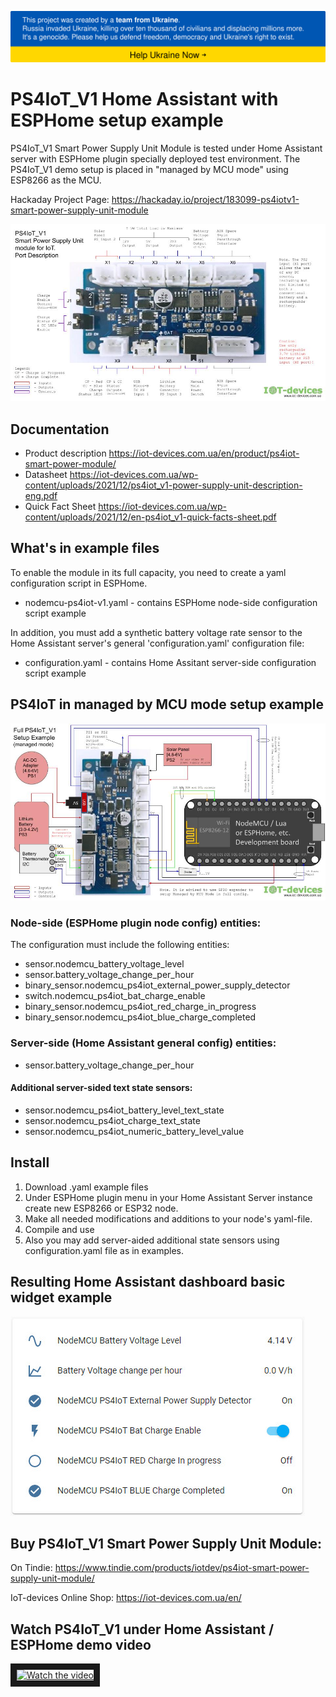 [![Stand With Ukraine](https://raw.githubusercontent.com/vshymanskyy/StandWithUkraine/main/banner-direct-team.svg)](https://stand-with-ukraine.pp.ua)

# PS4IoT_V1 Home Assistant with ESPHome setup example
PS4IoT_V1 Smart Power Supply Unit Module is tested under Home Assistant server with ESPHome plugin specially deployed test environment. The PS4IoT_V1 demo setup is placed in "managed by MCU mode" using ESP8266 as the MCU.

Hackaday Project Page: https://hackaday.io/project/183099-ps4iotv1-smart-power-supply-unit-module


![PS4IoT_V1 Ports](https://github.com/iotdevicesdev/ps4iot-v1-homeassistant-esphome-example/blob/main/PS4IoT_V1_Quick_Facts_Sheet_Ports.jpg)

## Documentation
- Product description https://iot-devices.com.ua/en/product/ps4iot-smart-power-module/
- Datasheet https://iot-devices.com.ua/wp-content/uploads/2021/12/ps4iot_v1-power-supply-unit-description-eng.pdf
- Quick Fact Sheet https://iot-devices.com.ua/wp-content/uploads/2021/12/en-ps4iot_v1-quick-facts-sheet.pdf
## What's in example files

To enable the module in its full capacity, you need to create a yaml configuration script in ESPHome.

- nodemcu-ps4iot-v1.yaml - contains ESPHome node-side configuration script example

In addition, you must add a synthetic battery voltage rate sensor to the Home Assistant server's general
'configuration.yaml' configuration file:

- configuration.yaml - contains Home Assitant server-side configuration script example

## PS4IoT in managed by MCU mode setup example

![Managed mode setup example](https://github.com/iotdevicesdev/ps4iot-v1-homeassistant-esphome-example/blob/main/PS4IoT_V1_Quick_Facts_Sheet_ManagedMode-SetupExample.jpg)

### Node-side (ESPHome plugin node config) entities:

The configuration must include the following entities:
- sensor.nodemcu_battery_voltage_level
- sensor.battery_voltage_change_per_hour
- binary_sensor.nodemcu_ps4iot_external_power_supply_detector
- switch.nodemcu_ps4iot_bat_charge_enable
- binary_sensor.nodemcu_ps4iot_red_charge_in_progress
- binary_sensor.nodemcu_ps4iot_blue_charge_completed


### Server-side (Home Assistant general config) entities:
- sensor.battery_voltage_change_per_hour
#### Additional server-sided text state sensors:
- sensor.nodemcu_ps4iot_battery_level_text_state
- sensor.nodemcu_ps4iot_charge_text_state
- sensor.nodemcu_ps4iot_numeric_battery_level_value

## Install

1. Download .yaml example files
2. Under ESPHome plugin menu in your Home Assistant Server instance create new ESP8266 or ESP32 node. 
3. Make all needed modifications and additions to your node's yaml-file.
4. Compile and use
5. Also you may add server-aided additional state sensors using configuration.yaml file as in examples.

## Resulting Home Assistant dashboard basic widget example
![HA Dashboard Widget](https://github.com/iotdevicesdev/ps4iot-v1-homeassistant-esphome-example/blob/main/PS4IoT_V1_Main_States_Widget_HA_Dashboard_SetupExample.jpg)

## Buy PS4IoT_V1 Smart Power Supply Unit Module: 

On Tindie: https://www.tindie.com/products/iotdev/ps4iot-smart-power-supply-unit-module/

IoT-devices Online Shop: https://iot-devices.com.ua/en/

## Watch PS4IoT_V1 under Home Assistant / ESPHome demo video

<a href="https://www.youtube.com/watch?feature=player_embedded&v=rUE2VASIHns" target="_blank">
 <img src="https://img.youtube.com/vi/rUE2VASIHns/mqdefault.jpg" alt="Watch the video" border="10" />
</a>
